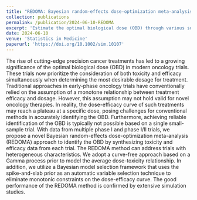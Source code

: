 ```yaml
---
title: "REDOMA: Bayesian random‐effects dose‐optimization meta‐analysis using spike‐and‐slab priors"
collection: publications
permalink: /publication/2024-06-10-REDOMA
excerpt: 'Estimate the optimal biological dose (OBD) through various summary data'
date: 2024-06-10
venue: 'Statistics in Medicine'
paperurl: 'https://doi.org/10.1002/sim.10107'
---
```


The rise of cutting-edge precision cancer treatments has led to a growing significance of the optimal biological dose (OBD) in modern oncology trials. These trials now prioritize the consideration of both toxicity and efficacy simultaneously when determining the most desirable dosage for treatment. Traditional approaches in early-phase oncology trials have conventionally relied on the assumption of a monotone relationship between treatment efficacy and dosage. However, this assumption may not hold valid for novel oncology therapies. In reality, the dose-efficacy curve of such treatments may reach a plateau at a specific dose, posing challenges for conventional methods in accurately identifying the OBD. Furthermore, achieving reliable identification of the OBD is typically not possible based on a single small-sample trial. With data from multiple phase I and phase I/II trials, we propose a novel Bayesian random-effects dose-optimization meta-analysis (REDOMA) approach to identify the OBD by synthesizing toxicity and efficacy data from each trial. The REDOMA method can address trials with heterogeneous characteristics. We adopt a curve-free approach based on a Gamma process prior to model the average dose-toxicity relationship. In addition, we utilize a Bayesian model selection framework that uses the spike-and-slab prior as an automatic variable selection technique to eliminate monotonic constraints on the dose-efficacy curve. The good performance of the REDOMA method is confirmed by extensive simulation studies.

